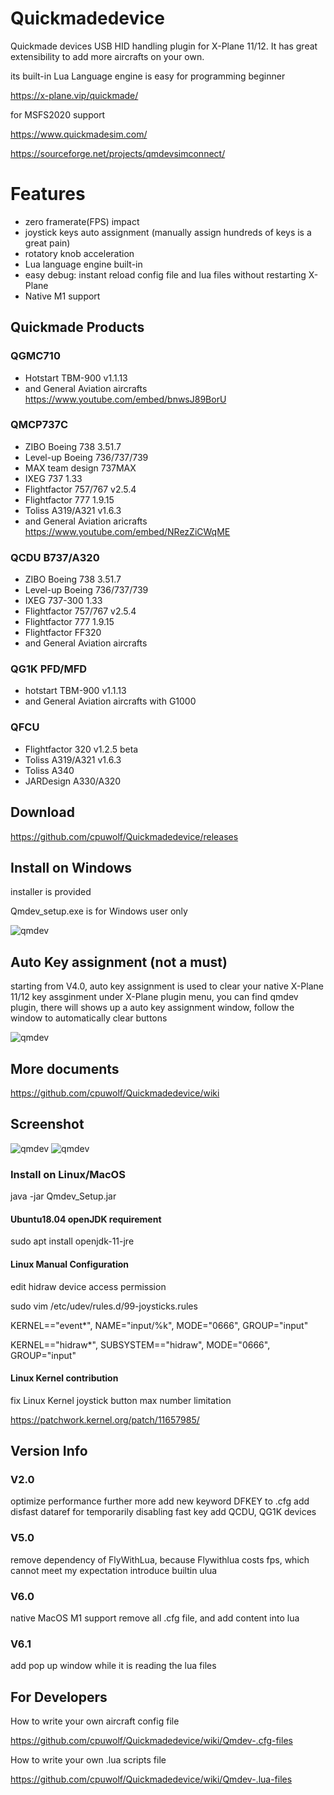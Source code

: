 # Quickmadedevice

Quickmade devices USB HID handling plugin for X-Plane 11/12. It has great extensibility to add more aircrafts on your own.

its built-in Lua Language engine is easy for programming beginner

https://x-plane.vip/quickmade/


for MSFS2020 support

https://www.quickmadesim.com/

https://sourceforge.net/projects/qmdevsimconnect/

# Features

 * zero framerate(FPS) impact
 * joystick keys auto assignment (manually assign hundreds of keys is a great pain)
 * rotatory knob acceleration
 * Lua language engine built-in
 * easy debug: instant reload config file and lua files without restarting X-Plane
 * Native M1 support


## Quickmade Products ##

### QGMC710

  * Hotstart TBM-900 v1.1.13
  * and General Aviation aircrafts
    https://www.youtube.com/embed/bnwsJ89BorU
 

### QMCP737C

   * ZIBO Boeing 738 3.51.7
   * Level-up Boeing 736/737/739
   * MAX team design 737MAX
   * IXEG 737 1.33
   * Flightfactor 757/767 v2.5.4
   * Flightfactor 777 1.9.15
   * Toliss A319/A321 v1.6.3
   * and General Aviation aricrafts
     https://www.youtube.com/embed/NRezZiCWqME

### QCDU B737/A320

   * ZIBO Boeing 738 3.51.7
   * Level-up Boeing 736/737/739
   * IXEG 737-300 1.33
   * Flightfactor 757/767 v2.5.4
   * Flightfactor 777 1.9.15
   * Flightfactor FF320
   * and General Aviation aircrafts
  
### QG1K PFD/MFD

  * hotstart TBM-900 v1.1.13
  * and General Aviation aircrafts with G1000
  
  
### QFCU

  * Flightfactor 320 v1.2.5 beta
  * Toliss A319/A321 v1.6.3
  * Toliss A340
  * JARDesign A330/A320

## Download

https://github.com/cpuwolf/Quickmadedevice/releases

## Install on Windows

installer is provided

Qmdev_setup.exe is for Windows user only


![qmdev](img/qmdevinstaller.gif)

## Auto Key assignment (not a must)

starting from V4.0, auto key assignment is used to clear your native X-Plane 11/12 key assginment
under X-Plane plugin menu, you can find qmdev plugin, there will shows up a auto key assignment window, follow the window to automatically clear buttons


![qmdev](img/autokey.JPG)



## More documents

https://github.com/cpuwolf/Quickmadedevice/wiki

## Screenshot ##

![qmdev](img/qmdev_setup.jpg)
![qmdev](img/nocost.jpg)

### Install on Linux/MacOS ###
java -jar Qmdev_Setup.jar

#### Ubuntu18.04 openJDK requirement ####

sudo apt install openjdk-11-jre

#### Linux Manual Configuration ####

edit hidraw device access permission

sudo vim /etc/udev/rules.d/99-joysticks.rules

KERNEL=="event*", NAME="input/%k", MODE="0666", GROUP="input"

KERNEL=="hidraw*", SUBSYSTEM=="hidraw", MODE="0666", GROUP="input"



#### Linux Kernel contribution ####
fix Linux Kernel joystick button max number limitation

https://patchwork.kernel.org/patch/11657985/

## Version Info ##
### V2.0 ###
optimize performance further more
add new keyword DFKEY to .cfg
add disfast dataref for temporarily disabling fast key
add QCDU, QG1K devices

### V5.0 ###
remove dependency of FlyWithLua, because Flywithlua costs fps, which cannot meet my expectation
introduce builtin ulua

### V6.0 ###
native MacOS M1 support
remove all .cfg file, and add content into lua

### V6.1 ###
add pop up window while it is reading the lua files


## For Developers ##

How to write your own aircraft config file

https://github.com/cpuwolf/Quickmadedevice/wiki/Qmdev-.cfg-files

How to write your own .lua scripts file

https://github.com/cpuwolf/Quickmadedevice/wiki/Qmdev-.lua-files
